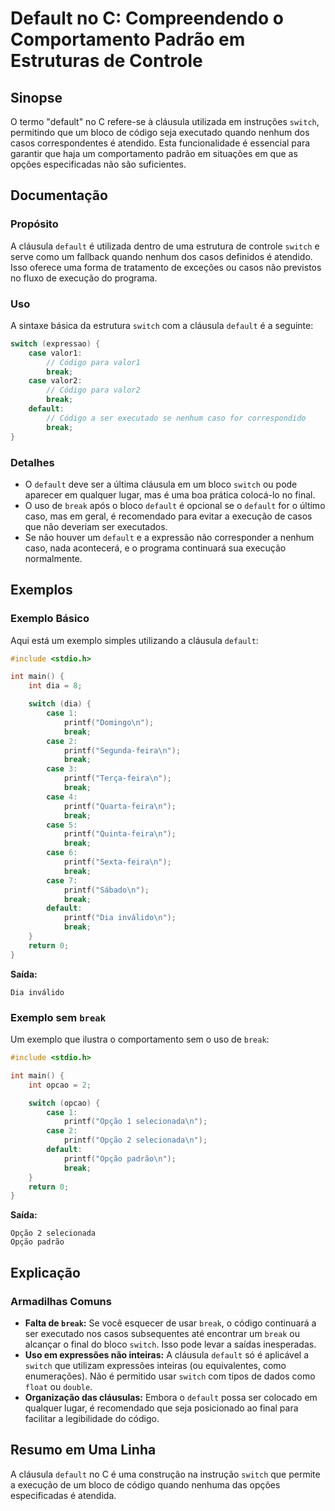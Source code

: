 <!--
Meta Description: # Default no C: Compreendendo o Comportamento Padrão em Estruturas de Controle ## Sinopse O termo "default" no C refere-se à cláusula utilizada em ins...
Meta Keywords: break, default, switch, case, printf
-->

# Default no C: Compreendendo o Comportamento Padrão em Estruturas de Controle

## Sinopse
O termo "default" no C refere-se à cláusula utilizada em instruções `switch`, permitindo que um bloco de código seja executado quando nenhum dos casos correspondentes é atendido. Esta funcionalidade é essencial para garantir que haja um comportamento padrão em situações em que as opções especificadas não são suficientes.

## Documentação
### Propósito
A cláusula `default` é utilizada dentro de uma estrutura de controle `switch` e serve como um fallback quando nenhum dos casos definidos é atendido. Isso oferece uma forma de tratamento de exceções ou casos não previstos no fluxo de execução do programa.

### Uso
A sintaxe básica da estrutura `switch` com a cláusula `default` é a seguinte:

```c
switch (expressao) {
    case valor1:
        // Código para valor1
        break;
    case valor2:
        // Código para valor2
        break;
    default:
        // Código a ser executado se nenhum caso for correspondido
        break;
}
```

### Detalhes
- O `default` deve ser a última cláusula em um bloco `switch` ou pode aparecer em qualquer lugar, mas é uma boa prática colocá-lo no final.
- O uso de `break` após o bloco `default` é opcional se o `default` for o último caso, mas em geral, é recomendado para evitar a execução de casos que não deveriam ser executados.
- Se não houver um `default` e a expressão não corresponder a nenhum caso, nada acontecerá, e o programa continuará sua execução normalmente.

## Exemplos
### Exemplo Básico
Aqui está um exemplo simples utilizando a cláusula `default`:

```c
#include <stdio.h>

int main() {
    int dia = 8;

    switch (dia) {
        case 1:
            printf("Domingo\n");
            break;
        case 2:
            printf("Segunda-feira\n");
            break;
        case 3:
            printf("Terça-feira\n");
            break;
        case 4:
            printf("Quarta-feira\n");
            break;
        case 5:
            printf("Quinta-feira\n");
            break;
        case 6:
            printf("Sexta-feira\n");
            break;
        case 7:
            printf("Sábado\n");
            break;
        default:
            printf("Dia inválido\n");
            break;
    }
    return 0;
}
```
**Saída:**
```
Dia inválido
```

### Exemplo sem `break`
Um exemplo que ilustra o comportamento sem o uso de `break`:

```c
#include <stdio.h>

int main() {
    int opcao = 2;

    switch (opcao) {
        case 1:
            printf("Opção 1 selecionada\n");
        case 2:
            printf("Opção 2 selecionada\n");
        default:
            printf("Opção padrão\n");
            break;
    }
    return 0;
}
```
**Saída:**
```
Opção 2 selecionada
Opção padrão
```

## Explicação
### Armadilhas Comuns
- **Falta de `break`:** Se você esquecer de usar `break`, o código continuará a ser executado nos casos subsequentes até encontrar um `break` ou alcançar o final do bloco `switch`. Isso pode levar a saídas inesperadas.
- **Uso em expressões não inteiras:** A cláusula `default` só é aplicável a `switch` que utilizam expressões inteiras (ou equivalentes, como enumerações). Não é permitido usar `switch` com tipos de dados como `float` ou `double`.
- **Organização das cláusulas:** Embora o `default` possa ser colocado em qualquer lugar, é recomendado que seja posicionado ao final para facilitar a legibilidade do código.

## Resumo em Uma Linha
A cláusula `default` no C é uma construção na instrução `switch` que permite a execução de um bloco de código quando nenhuma das opções especificadas é atendida.